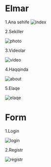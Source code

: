 # Elmar 

1.Ana sehife
![index](https://user-images.githubusercontent.com/15848741/50726362-5dff8600-1125-11e9-8f59-191c8673a7f5.png)

2.Sekiller

![photo](https://user-images.githubusercontent.com/15848741/50726386-c2224a00-1125-11e9-93e2-bc4ec677b6e3.png)

3.Videolar

![video](https://user-images.githubusercontent.com/15848741/50726395-e0884580-1125-11e9-88c4-4e5c6b12a180.png)

4.Haqqinda

![about](https://user-images.githubusercontent.com/15848741/50726404-0c0b3000-1126-11e9-81f6-db7cefdd1026.png)

5.Elaqe 

![elaqe](https://user-images.githubusercontent.com/15848741/50726425-31983980-1126-11e9-85f5-29c75c8c3fd0.png)

# Form

1.Login

![login](https://user-images.githubusercontent.com/15848741/50726448-78862f00-1126-11e9-8ce2-86c1ffbda313.png)

2.Registr

![registr](https://user-images.githubusercontent.com/15848741/50726453-8b006880-1126-11e9-9a7c-2d134792cbe3.png)

